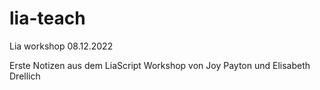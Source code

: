 # lia-teach
Lia workshop 08.12.2022

Erste Notizen aus dem LiaScript Workshop von Joy Payton und Elisabeth Drellich
